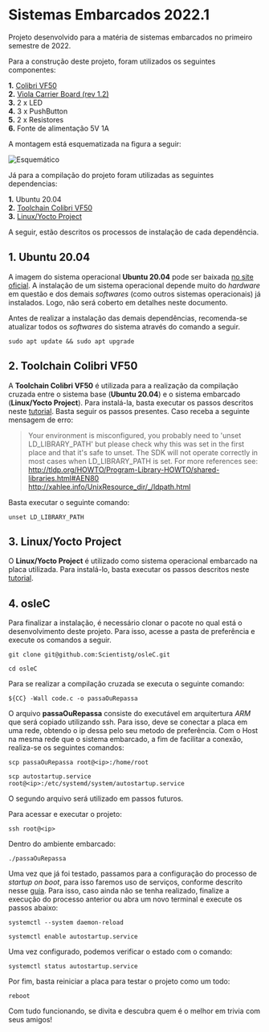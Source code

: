 # Sistemas Embarcados 2022.1

Projeto desenvolvido para a matéria de sistemas embarcados no primeiro semestre de 2022.

Para a construção deste projeto, foram utilizados os seguintes componentes:

 **1.** [Colibri VF50](https://www.toradex.com/pt-br/computer-on-modules/colibri-arm-family/nxp-freescale-vybrid-vf5xx)\
 **2.** [Viola Carrier Board (rev 1.2)](https://www.toradex.com/pt-br/products/carrier-board/viola-carrier-board)\
 **3.** 2 x LED\
 **4.** 3 x PushButton\
 **5.** 2 x Resistores\
 **6.** Fonte de alimentação 5V 1A

A montagem está esquematizada na figura a seguir:

![Esquemático](/Multim%C3%ADdia/Flowchart.jpg)

Já para a compilação do projeto foram utilizadas as seguintes dependencias:

 **1.** Ubuntu 20.04\
 **2.** [Toolchain Colibri VF50](https://developer-archives.toradex.com/getting-started/module-2-my-first-hello-world-in-c/configure-toolchain-colibri-vfxx?som=colibri-vf50&board=iris-carrier-board&os=linux&desktop=linux)\
 **3.** [Linux/Yocto Project](https://developer-archives.toradex.com/getting-started/module-1-from-the-box-to-the-shell/update-the-linux-image-iris-carrier-board-colibri-vfxx?som=colibri-vf50&board=iris-carrier-board&os=linux&desktop=linux)

 A seguir, estão descritos os processos de instalação de cada dependência. 

## 1. Ubuntu 20.04
A imagem do sistema operacional **Ubuntu 20.04** pode ser baixada [no site oficial](https://ubuntu.com/).  A instalação de um sistema operacional depende muito do *hardware* em questão e dos demais *softwares* (como outros sistemas operacionais) já instalados. Logo, não será coberto em detalhes neste documento.

Antes de realizar a instalação das demais dependências, recomenda-se atualizar todos os *softwares* do sistema através do comando a seguir.

```console
sudo apt update && sudo apt upgrade
```

## 2. Toolchain Colibri VF50
A **Toolchain Colibri VF50** é utilizada para a realização da compilação cruzada entre o sistema base (**Ubuntu 20.04**) e o sistema embarcado (**Linux/Yocto Project**). Para instalá-la, basta executar os passos descritos neste [tutorial](https://developer-archives.toradex.com/getting-started/module-2-my-first-hello-world-in-c/configure-toolchain-colibri-vfxx?som=colibri-vf50&board=iris-carrier-board&os=linux&desktop=linux). Basta seguir os passos presentes. Caso receba a seguinte mensagem de erro:

> Your environment is misconfigured, you probably need to 'unset LD_LIBRARY_PATH' but please check why this was set in the first place and that it's safe to unset.      The SDK will not operate correctly in most cases when LD_LIBRARY_PATH is set. For more references see: http://tldp.org/HOWTO/Program-Library-HOWTO/shared-libraries.html#AEN80  http://xahlee.info/UnixResource_dir/_/ldpath.html

Basta executar o seguinte comando: 

```console
unset LD_LIBRARY_PATH
```

## 3. Linux/Yocto Project
O **Linux/Yocto Project** é utilizado como sistema operacional embarcado na placa utilizada. Para instalá-lo, basta executar os passos descritos neste [tutorial](https://developer-archives.toradex.com/getting-started/module-1-from-the-box-to-the-shell/update-the-linux-image-iris-carrier-board-colibri-vfxx?som=colibri-vf50&board=iris-carrier-board&os=linux&desktop=linux). 



## 4. osleC
Para finalizar a instalação, é necessário clonar o pacote no qual está o desenvolvimento deste projeto. Para isso, acesse a pasta de preferência e execute os comandos a seguir.

```console
git clone git@github.com:Scientistg/osleC.git
```

```console
cd osleC
```

Para se realizar a compilação cruzada se executa o seguinte comando:

```console
${CC} -Wall code.c -o passaOuRepassa
```

O arquivo **passaOuRepassa** consiste do executável em arquitertura *ARM* que será copiado utilizando ssh. Para isso, deve se conectar a placa em uma rede, obtendo o ip dessa pelo seu metodo de preferência. Com o Host na mesma rede que o sistema embarcado, a fim de facilitar a conexão, realiza-se os seguintes comandos:

```console
scp passaOuRepassa root@<ip>:/home/root
```
```console
scp autostartup.service root@<ip>:/etc/systemd/system/autostartup.service
```
O segundo arquivo será utilizado em passos futuros.

Para acessar e executar o projeto:

```console
ssh root@<ip>
```
Dentro do ambiente embarcado:

```console
./passaOuRepassa
```

Uma vez que já foi testado, passamos para a configuração do processo de *startup on boot*, para isso faremos uso de serviços, conforme descrito nesse [guia](https://developer.toradex.com/linux-bsp/how-to/boot/how-to-autorun-application-at-the-start-up-in-linux/#procedure). Para isso, caso ainda não se tenha realizado, finalize a execução do processo anterior ou abra um novo terminal e execute os passos abaixo:

```console
systemctl --system daemon-reload
```

```console
systemctl enable autostartup.service
```

Uma vez configurado, podemos verificar o estado com o comando:

```console
systemctl status autostartup.service
```

Por fim, basta reiniciar a placa para testar o projeto como um todo:

```console
reboot
```

Com tudo funcionando, se divita e descubra quem é o melhor em trivia com seus amigos!
